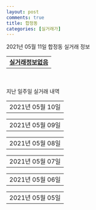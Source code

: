 ```yaml
---
layout: post
comments: true
title: 합정동
categories: [실거래가]
---
```


2021년 05월 11일 합정동 실거래 정보

<table>
  <tr>
    <td colspan="4" style="font-weight: bold;"><a href="https://search.naver.com/search.naver?query=실거래정보없음">실거래정보없음</a></td>
  </tr>
    
</table>
    
<div style="margin-top: 50px; margin-bottom: 13px">지난 일주일 실거래 내역</div>

  <table style="width: 100%; margin-bottom: 1px">
      <tr class="header">
        <td>2021년 05월 10일</td>
      </tr>
      <tr class="child" style="display: none">
        <td>
            
        <table>
          <tr>
            <td colspan="4" style="font-weight: bold;"><a href="https://search.naver.com/search.naver?query=실거래정보없음">실거래정보없음</a></td>
          </tr>

        </table>
    
        </td>
      </tr>
  </table>
    
  <table style="width: 100%; margin-bottom: 1px">
      <tr class="header">
        <td>2021년 05월 09일</td>
      </tr>
      <tr class="child" style="display: none">
        <td>
            
        <table>
          <tr>
            <td colspan="4" style="font-weight: bold;"><a href="https://search.naver.com/search.naver?query=실거래정보없음">실거래정보없음</a></td>
          </tr>

        </table>
    
        </td>
      </tr>
  </table>
    
  <table style="width: 100%; margin-bottom: 1px">
      <tr class="header">
        <td>2021년 05월 08일</td>
      </tr>
      <tr class="child" style="display: none">
        <td>
            
        <table>
          <tr>
            <td colspan="4" style="font-weight: bold;"><a href="https://search.naver.com/search.naver?query=송학">송학</a></td>
          </tr>

          <tr>
            <td>매매</td>
            <td>3층</td>
            <td>98.75㎡</td>
            <td>계약일 2021-05-03</td>
          </tr>
          <tr>
            <td colspan="4">11,500<br>기존최고가 11,500</td>
          </tr>
    
        </table>
        <table style="margin-top: 5px">
          <tr>
            <td colspan="4" style="font-weight: bold;"><a href="https://search.naver.com/search.naver?query=주공">주공</a></td>
          </tr>
    
          <tr>
            <td>매매</td>
            <td>1층</td>
            <td>39.69㎡</td>
            <td>계약일 2021-04-16</td>
          </tr>
          <tr>
            <td colspan="4">18,500<br>기존최고가 19,100</td>
          </tr>
    
          <tr>
            <td>매매</td>
            <td>2층</td>
            <td>39.69㎡</td>
            <td>계약일 2021-04-21</td>
          </tr>
          <tr>
            <td colspan="4">18,400<br>기존최고가 18,400</td>
          </tr>
    
        </table>
        <table style="margin-top: 5px">
          <tr>
            <td colspan="4" style="font-weight: bold;"><a href="https://search.naver.com/search.naver?query=주공4">주공4</a></td>
          </tr>
    
          <tr>
            <td>전세</td>
            <td>1층</td>
            <td>39.61㎡</td>
            <td>계약일 2021-05-07</td>
          </tr>
          <tr>
            <td colspan="4">7,000<br>기존최고가 None</td>
          </tr>
    
        </table>
        <table style="margin-top: 5px">
          <tr>
            <td colspan="4" style="font-weight: bold;"><a href="https://search.naver.com/search.naver?query=평택 뉴비전 엘크루">평택 뉴비전 엘크루</a></td>
          </tr>
    
          <tr>
            <td>전매</td>
            <td>21층</td>
            <td>84.8441㎡</td>
            <td>계약일 2021-05-06</td>
          </tr>
          <tr>
            <td colspan="4">35,288</td>
          </tr>
    
          <tr>
            <td>전매</td>
            <td>8층</td>
            <td>74.834㎡</td>
            <td>계약일 2021-05-06</td>
          </tr>
          <tr>
            <td colspan="4">32,059</td>
          </tr>
    
          <tr>
            <td>전매</td>
            <td>1층</td>
            <td>74.834㎡</td>
            <td>계약일 2021-05-06</td>
          </tr>
          <tr>
            <td colspan="4">30,520</td>
          </tr>
    
        </table>
    
        </td>
      </tr>
  </table>
    
  <table style="width: 100%; margin-bottom: 1px">
      <tr class="header">
        <td>2021년 05월 07일</td>
      </tr>
      <tr class="child" style="display: none">
        <td>
            
        <table>
          <tr>
            <td colspan="4" style="font-weight: bold;"><a href="https://search.naver.com/search.naver?query=대옥한미9">대옥한미9</a></td>
          </tr>

          <tr>
            <td>매매</td>
            <td>4층</td>
            <td>84.66㎡</td>
            <td>계약일 2021-04-23</td>
          </tr>
          <tr>
            <td colspan="4">13,000<br>기존최고가 13,000</td>
          </tr>
    
        </table>
        <table style="margin-top: 5px">
          <tr>
            <td colspan="4" style="font-weight: bold;"><a href="https://search.naver.com/search.naver?query=주공">주공</a></td>
          </tr>
    
          <tr>
            <td>매매</td>
            <td>3층</td>
            <td>47.01㎡</td>
            <td>계약일 2021-04-20</td>
          </tr>
          <tr>
            <td colspan="4">22,000<br>기존최고가 22,000</td>
          </tr>
    
          <tr>
            <td>매매</td>
            <td>1층</td>
            <td>39.69㎡</td>
            <td>계약일 2021-04-25</td>
          </tr>
          <tr>
            <td colspan="4">19,100<br>기존최고가 19,100</td>
          </tr>
    
          <tr>
            <td>매매</td>
            <td>2층</td>
            <td>39.3㎡</td>
            <td>계약일 2021-04-24</td>
          </tr>
          <tr>
            <td colspan="4">18,500<br>기존최고가 18,500</td>
          </tr>
    
        </table>
        <table style="margin-top: 5px">
          <tr>
            <td colspan="4" style="font-weight: bold;"><a href="https://search.naver.com/search.naver?query=주공4">주공4</a></td>
          </tr>
    
          <tr>
            <td>매매</td>
            <td>1층</td>
            <td>40㎡</td>
            <td>계약일 2021-04-17</td>
          </tr>
          <tr>
            <td colspan="4">16,500<br>기존최고가 16,500</td>
          </tr>
    
        </table>
        <table style="margin-top: 5px">
          <tr>
            <td colspan="4" style="font-weight: bold;"><a href="https://search.naver.com/search.naver?query=참이슬">참이슬</a></td>
          </tr>
    
          <tr>
            <td>매매</td>
            <td>5층</td>
            <td>84.9249㎡</td>
            <td>계약일 2021-04-12</td>
          </tr>
          <tr>
            <td colspan="4">20,700<br>기존최고가 20,700</td>
          </tr>
    
        </table>
        <table style="margin-top: 5px">
          <tr>
            <td colspan="4" style="font-weight: bold;"><a href="https://search.naver.com/search.naver?query=평택 뉴비전 엘크루">평택 뉴비전 엘크루</a></td>
          </tr>
    
          <tr>
            <td>전매</td>
            <td>16층</td>
            <td>84.8441㎡</td>
            <td>계약일 2021-04-30</td>
          </tr>
          <tr>
            <td colspan="4">41,970</td>
          </tr>
    
          <tr>
            <td>전매</td>
            <td>25층</td>
            <td>84.9758㎡</td>
            <td>계약일 2021-05-03</td>
          </tr>
          <tr>
            <td colspan="4">37,280</td>
          </tr>
    
          <tr>
            <td>전매</td>
            <td>7층</td>
            <td>84.8441㎡</td>
            <td>계약일 2021-05-04</td>
          </tr>
          <tr>
            <td colspan="4">36,638</td>
          </tr>
    
          <tr>
            <td>전매</td>
            <td>21층</td>
            <td>84.8441㎡</td>
            <td>계약일 2021-05-04</td>
          </tr>
          <tr>
            <td colspan="4">36,520</td>
          </tr>
    
          <tr>
            <td>전매</td>
            <td>15층</td>
            <td>84.8441㎡</td>
            <td>계약일 2021-05-04</td>
          </tr>
          <tr>
            <td colspan="4">35,870</td>
          </tr>
    
          <tr>
            <td>전매</td>
            <td>10층</td>
            <td>84.8441㎡</td>
            <td>계약일 2021-04-27</td>
          </tr>
          <tr>
            <td colspan="4">35,720</td>
          </tr>
    
          <tr>
            <td>전매</td>
            <td>9층</td>
            <td>84.8441㎡</td>
            <td>계약일 2021-05-04</td>
          </tr>
          <tr>
            <td colspan="4">35,270</td>
          </tr>
    
          <tr>
            <td>전매</td>
            <td>2층</td>
            <td>84.9758㎡</td>
            <td>계약일 2021-04-08</td>
          </tr>
          <tr>
            <td colspan="4">34,360</td>
          </tr>
    
          <tr>
            <td>전매</td>
            <td>8층</td>
            <td>64.9691㎡</td>
            <td>계약일 2021-05-01</td>
          </tr>
          <tr>
            <td colspan="4">32,230</td>
          </tr>
    
          <tr>
            <td>전매</td>
            <td>18층</td>
            <td>74.834㎡</td>
            <td>계약일 2021-04-21</td>
          </tr>
          <tr>
            <td colspan="4">31,680</td>
          </tr>
    
          <tr>
            <td>전매</td>
            <td>15층</td>
            <td>74.834㎡</td>
            <td>계약일 2021-05-05</td>
          </tr>
          <tr>
            <td colspan="4">31,580</td>
          </tr>
    
          <tr>
            <td>전매</td>
            <td>7층</td>
            <td>74.834㎡</td>
            <td>계약일 2021-05-04</td>
          </tr>
          <tr>
            <td colspan="4">30,680</td>
          </tr>
    
          <tr>
            <td>전매</td>
            <td>15층</td>
            <td>64.9691㎡</td>
            <td>계약일 2021-05-05</td>
          </tr>
          <tr>
            <td colspan="4">28,472</td>
          </tr>
    
          <tr>
            <td>전매</td>
            <td>11층</td>
            <td>64.9691㎡</td>
            <td>계약일 2021-05-05</td>
          </tr>
          <tr>
            <td colspan="4">27,730</td>
          </tr>
    
          <tr>
            <td>전매</td>
            <td>12층</td>
            <td>64.9691㎡</td>
            <td>계약일 2021-05-04</td>
          </tr>
          <tr>
            <td colspan="4">27,530</td>
          </tr>
    
        </table>
    
        </td>
      </tr>
  </table>
    
  <table style="width: 100%; margin-bottom: 1px">
      <tr class="header">
        <td>2021년 05월 06일</td>
      </tr>
      <tr class="child" style="display: none">
        <td>
            
        <table>
          <tr>
            <td colspan="4" style="font-weight: bold;"><a href="https://search.naver.com/search.naver?query=실거래정보없음">실거래정보없음</a></td>
          </tr>

        </table>
    
        </td>
      </tr>
  </table>
    
  <table style="width: 100%; margin-bottom: 1px">
      <tr class="header">
        <td>2021년 05월 05일</td>
      </tr>
      <tr class="child" style="display: none">
        <td>
            
        <table>
          <tr>
            <td colspan="4" style="font-weight: bold;"><a href="https://search.naver.com/search.naver?query=참이슬">참이슬</a></td>
          </tr>

          <tr>
            <td>매매</td>
            <td>13층</td>
            <td>59.9838㎡</td>
            <td>계약일 2021-04-24</td>
          </tr>
          <tr>
            <td colspan="4">18,000<br>기존최고가 18,000</td>
          </tr>
    
          <tr>
            <td>전세</td>
            <td>12층</td>
            <td>59.9838㎡</td>
            <td>계약일 2021-05-04</td>
          </tr>
          <tr>
            <td colspan="4">15,500</td>
          </tr>
    
        </table>
        <table style="margin-top: 5px">
          <tr>
            <td colspan="4" style="font-weight: bold;"><a href="https://search.naver.com/search.naver?query=평택 뉴비전 엘크루">평택 뉴비전 엘크루</a></td>
          </tr>
    
          <tr>
            <td>전매</td>
            <td>16층</td>
            <td>84.9752㎡</td>
            <td>계약일 2021-05-03</td>
          </tr>
          <tr>
            <td colspan="4">43,198</td>
          </tr>
    
          <tr>
            <td>전매</td>
            <td>16층</td>
            <td>84.9758㎡</td>
            <td>계약일 2021-04-26</td>
          </tr>
          <tr>
            <td colspan="4">42,520</td>
          </tr>
    
          <tr>
            <td>전매</td>
            <td>10층</td>
            <td>84.9752㎡</td>
            <td>계약일 2021-04-30</td>
          </tr>
          <tr>
            <td colspan="4">41,280</td>
          </tr>
    
          <tr>
            <td>전매</td>
            <td>6층</td>
            <td>84.9758㎡</td>
            <td>계약일 2021-04-22</td>
          </tr>
          <tr>
            <td colspan="4">36,705</td>
          </tr>
    
          <tr>
            <td>전매</td>
            <td>10층</td>
            <td>84.8441㎡</td>
            <td>계약일 2021-04-20</td>
          </tr>
          <tr>
            <td colspan="4">36,070</td>
          </tr>
    
          <tr>
            <td>전매</td>
            <td>14층</td>
            <td>84.8441㎡</td>
            <td>계약일 2021-04-26</td>
          </tr>
          <tr>
            <td colspan="4">35,870</td>
          </tr>
    
          <tr>
            <td>전매</td>
            <td>15층</td>
            <td>84.8441㎡</td>
            <td>계약일 2021-04-26</td>
          </tr>
          <tr>
            <td colspan="4">35,820</td>
          </tr>
    
          <tr>
            <td>전매</td>
            <td>16층</td>
            <td>74.834㎡</td>
            <td>계약일 2021-04-20</td>
          </tr>
          <tr>
            <td colspan="4">35,680</td>
          </tr>
    
          <tr>
            <td>전매</td>
            <td>9층</td>
            <td>74.834㎡</td>
            <td>계약일 2021-04-30</td>
          </tr>
          <tr>
            <td colspan="4">35,559</td>
          </tr>
    
          <tr>
            <td>전매</td>
            <td>16층</td>
            <td>84.8441㎡</td>
            <td>계약일 2021-05-01</td>
          </tr>
          <tr>
            <td colspan="4">35,170</td>
          </tr>
    
          <tr>
            <td>전매</td>
            <td>7층</td>
            <td>74.834㎡</td>
            <td>계약일 2021-04-15</td>
          </tr>
          <tr>
            <td colspan="4">34,180</td>
          </tr>
    
          <tr>
            <td>전매</td>
            <td>4층</td>
            <td>74.834㎡</td>
            <td>계약일 2021-05-04</td>
          </tr>
          <tr>
            <td colspan="4">32,380</td>
          </tr>
    
          <tr>
            <td>전매</td>
            <td>18층</td>
            <td>74.834㎡</td>
            <td>계약일 2021-04-17</td>
          </tr>
          <tr>
            <td colspan="4">31,559</td>
          </tr>
    
          <tr>
            <td>전매</td>
            <td>13층</td>
            <td>74.834㎡</td>
            <td>계약일 2021-05-03</td>
          </tr>
          <tr>
            <td colspan="4">31,328</td>
          </tr>
    
        </table>
    
        </td>
      </tr>
  </table>
    

